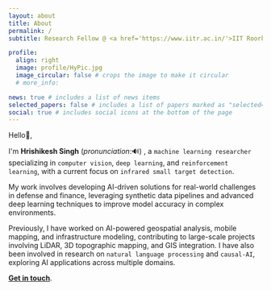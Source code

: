 ```yaml
---
layout: about
title: About
permalink: /
subtitle: Research Fellow @ <a href='https://www.iitr.ac.in/'>IIT Roorkee</a> & DRDO

profile:
  align: right
  image: profile/HyPic.jpg
  image_circular: false # crops the image to make it circular
  # more_info: 

news: true # includes a list of news items
selected_papers: false # includes a list of papers marked as "selected={true}"
social: true # includes social icons at the bottom of the page
---
```


Hello👋,

I'm **Hrishikesh Singh** <span onclick="document.getElementById('pronunciation').play()" style="cursor: pointer;"> (*pronunciation*:🔊) </span>, a `machine learning researcher` specializing in `computer vision`, `deep learning`, and `reinforcement learning`, with a current focus on `infrared small target detection`. 

My work involves developing AI-driven solutions for real-world challenges in defense and finance, leveraging synthetic data pipelines and advanced deep learning techniques to improve model accuracy in complex environments.

Previously, I have worked on AI-powered geospatial analysis, mobile mapping, and infrastructure modeling, contributing to large-scale projects involving LiDAR, 3D topographic mapping, and GIS integration. I have also been involved in research on `natural language processing` and `causal-AI`, exploring AI applications across multiple domains.

[**Get in touch**](https://hrishi.in/contact/).

<audio id="pronunciation">
  <source src="assets/audio/name.mp3" type="audio/mpeg">
  Your browser does not support the audio element.
</audio>

<br>

<!--

<div class="quote">
    <p><em>"The <b>Internet</b> is <b>self-destructing paper</b>. A place where anything written is soon destroyed by rapacious competition and the only preservation is to forever copy writing from sheet to sheet faster than they can burn.</em></p>
    <p><em>If it’s <b>worth writing</b>, it’s <b>worth keeping</b>. If it can be kept, it might be worth writing.</em></p>
    <p><em>If you store your writing on a third party site like Blogger, LiveJournal or even on your own site, but in the complex format used by blog/wiki software du jour you will lose it forever as soon as hypersonic wings of Internet labor flows direct people’s energies elsewhere.</em></p>
    <p><em>For most information published on the Internet, perhaps that is not a moment too soon, but how can the muse of originality soar when immolating transience brushes every feather?"</em></p>
    <p>--<a href="https://en.wikipedia.org/wiki/Julian_Assange"><strong><em>Julian Assange</em></strong></a> (“Self destructing paper”, 2006-12-05)</p>
</div>

-->

